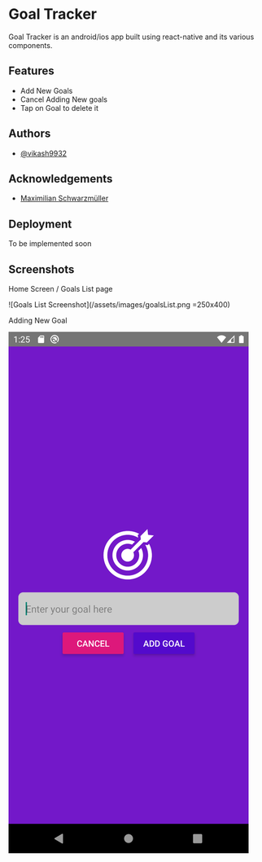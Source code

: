 # Goal Tracker

Goal Tracker is an android/ios app built using react-native and its various components.

## Features

- Add New Goals
- Cancel Adding New goals
- Tap on Goal to delete it

## Authors

- [@vikash9932](https://www.github.com/vikash9932)

## Acknowledgements

- [Maximilian Schwarzmüller](https://www.linkedin.com/in/maximilian-schwarzmueller/)

## Deployment

To be implemented soon

## Screenshots

Home Screen / Goals List page

![Goals List Screenshot](/assets/images/goalsList.png =250x400)

Adding New Goal

![Add Goal Screenshot](/assets/images/addGoal.png)
